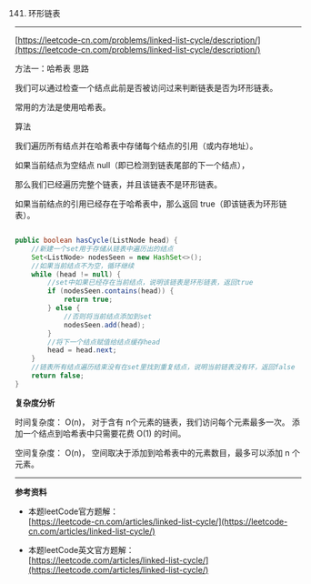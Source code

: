 141. 环形链表  
---
[https://leetcode-cn.com/problems/linked-list-cycle/description/](https://leetcode-cn.com/problems/linked-list-cycle/description/)  

方法一：哈希表
思路

我们可以通过检查一个结点此前是否被访问过来判断链表是否为环形链表。  

常用的方法是使用哈希表。

算法

我们遍历所有结点并在哈希表中存储每个结点的引用（或内存地址）。  

如果当前结点为空结点 null（即已检测到链表尾部的下一个结点），  

那么我们已经遍历完整个链表，并且该链表不是环形链表。  

如果当前结点的引用已经存在于哈希表中，那么返回 true（即该链表为环形链表）。  

```java  

public boolean hasCycle(ListNode head) {
	//新建一个set用于存储从链表中遍历出的结点
    Set<ListNode> nodesSeen = new HashSet<>();
    //如果当前结点不为空，循环继续
    while (head != null) {
        //set中如果已经存在当前结点，说明该链表是环形链表，返回true
        if (nodesSeen.contains(head)) {
            return true;
        } else {
            //否则将当前结点添加到set
            nodesSeen.add(head);
        }
        //将下一个结点赋值给结点缓存head
        head = head.next;
    }
    //链表所有结点遍历结束没有在set里找到重复结点，说明当前链表没有环，返回false
    return false;
}

```  

**复杂度分析**  

时间复杂度：
O(n)， 对于含有 n个元素的链表，我们访问每个元素最多一次。  添加一个结点到哈希表中只需要花费 O(1) 的时间。  

空间复杂度：
O(n)， 空间取决于添加到哈希表中的元素数目，最多可以添加 n 个元素。   

---


**参考资料**  

* 本题leetCode官方题解：  
[https://leetcode-cn.com/articles/linked-list-cycle/](https://leetcode-cn.com/articles/linked-list-cycle/)  

* 本题leetCode英文官方题解：  
[https://leetcode.com/articles/linked-list-cycle/](https://leetcode.com/articles/linked-list-cycle/)  